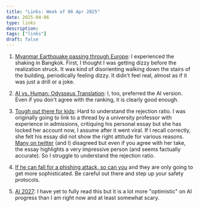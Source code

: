 ```yaml
---
title: "Links: Week of 06 Apr 2025"
date: 2025-04-06
type: links
description:
tags: ["links"]
draft: false
---
```

1. [Myanmar Earthquake passing through Europe](https://x.com/zaibatsu/status/1905813574930382865?s=48): I experienced the shaking in Bangkok. First, I thought I was getting dizzy before the realization struck. It was kind of disorienting walking down the stairs of the building, periodically feeling dizzy. It didn't feel real, almost as if it was just a drill or a joke. 

2. [AI vs. Human: Odysseus Translation](https://x.com/nabeelqu/status/1906820351457460415): I, too, preferred the AI version. Even if you don't agree with the ranking, it is clearly good enough. 

3. [Tough out there for kids](https://x.com/zach_yadegari/status/1906859987105636667): Hard to understand the rejection ratio. I was originally going to link to a thread by a university professor with experience in admissions, critiquing his personal essay but she has locked her account now, I assume after it went viral. If I recall correctly, she felt his essay did not show the right attitude for various reasons. [Many on twitter](https://x.com/paulnovosad/status/1907417539396632590?s=46) (and I) disagreed but even if you agree with her take, the essay highlights a very impressive person (and seems factually accurate). So I struggle to understand the rejection ratio. 

4. [If he can fall for a phishing attack, so can you](https://www.troyhunt.com/a-sneaky-phish-just-grabbed-my-mailchimp-mailing-list/) and they are only going to get more sophisticated. Be careful out there and step up your safety protocols. 

5. [AI 2027](https://ai-2027.com/): I have yet to fully read this but it is a lot more "optimistic" on AI progress than I am right now and at least somewhat scary. 
